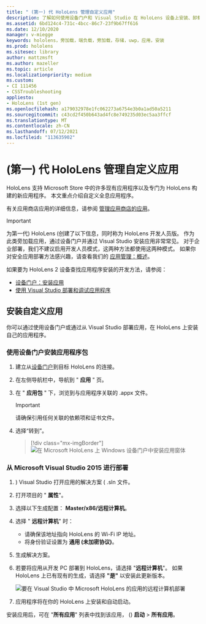 ```yaml
---
title: " (第一) 代 HoloLens 管理自定义应用"
description: 了解如何使用设备门户和 Visual Studio 在 HoloLens 设备上安装、卸载和加载自定义全息应用。
ms.assetid: 6bd124c4-731c-4bcc-86c7-23f9b67ff616
ms.date: 12/10/2020
manager: v-miegge
keywords: hololens，旁加载，端负载，旁加载，存储，uwp，应用，安装
ms.prod: hololens
ms.sitesec: library
author: mattzmsft
ms.author: mazeller
ms.topic: article
ms.localizationpriority: medium
ms.custom:
- CI 111456
- CSSTroubleshooting
appliesto:
- HoloLens (1st gen)
ms.openlocfilehash: a179032978e1fc062273a6754e3b0a1ad50a5211
ms.sourcegitcommit: c43cd2f450b643ad4fc8e749235d03ec5aa3ffcf
ms.translationtype: MT
ms.contentlocale: zh-CN
ms.lasthandoff: 07/12/2021
ms.locfileid: "113635902"
---
```

# <a name="manage-custom-apps-for-hololens-1st-gen"></a> (第一) 代 HoloLens 管理自定义应用

HoloLens 支持 Microsoft Store 中的许多现有应用程序以及专门为 HoloLens 构建的新应用程序。 本文重点介绍自定义全息应用程序。  

有关应用商店应用的详细信息，请参阅 [管理应用商店的应用](holographic-store-apps.md)。

> [!IMPORTANT]
> 为第一代) HoloLens (创建了以下信息，同时称为 HoloLens 开发人员版。 作为此类旁加载应用，通过设备门户并通过 Visual Studio 安装应用非常常见。 对于企业部署，我们不建议启用开发人员模式，这两种方法都使用这两种模式。 如果你对安全应用部署方法感兴趣，请查看我们的 [应用管理：概述](app-deploy-overview.md)。
>
> 如果要为 HoloLens 2 设备查找应用程序安装的开发方法，请参阅：
>
> - [设备门户：安装应用](/windows/mixed-reality/develop/platform-capabilities-and-apis/using-the-windows-device-portal#installing-an-app)
> - [使用 Visual Studio 部署和调试应用程序](/windows/mixed-reality/develop/platform-capabilities-and-apis/using-visual-studio)

## <a name="install-custom-apps"></a>安装自定义应用

你可以通过使用设备门户或通过从 Visual Studio 部署应用，在 HoloLens 上安装自己的应用程序。

### <a name="installing-an-application-package-with-the-device-portal"></a>使用设备门户安装应用程序包

1. 建立从[设备门户](/windows/mixed-reality/using-the-windows-device-portal)到目标 HoloLens 的连接。

1. 在左侧导航栏中，导航到 " **应用** " 页。

1. 在 " **应用包** " 下，浏览到与应用程序关联的 .appx 文件。

   > [!IMPORTANT]
   > 请确保引用任何关联的依赖项和证书文件。

1. 选择“转到”。

   > [!div class="mx-imgBorder"]
   > ![在 Microsoft HoloLens 上 Windows 设备门户中安装应用窗体](images/deviceportal-appmanager.jpg)

### <a name="deploying-from-microsoft-visual-studio-2015"></a>从 Microsoft Visual Studio 2015 进行部署

1. ) Visual Studio 打开应用的解决方案 ( .sln 文件。

1. 打开项目的 " **属性**"。

1. 选择以下生成配置： **Master/x86/远程计算机**。

1. 选择 " **远程计算机**" 时：
   - 请确保该地址指向 HoloLens 的 Wi-Fi IP 地址。
   - 将身份验证设置为 **通用 (未加密协议)**。
   
1. 生成解决方案。

1. 若要将应用从开发 PC 部署到 HoloLens，请选择 "**远程计算机**"。 如果 HoloLens 上已有现有的生成，请选择 **"是"** 以安装此更新版本。  

   ![要在 Visual Studio 中 Microsoft HoloLens 的应用的远程计算机部署](images/vs2015-remotedeployment.jpg)  
   
1. 应用程序将在你的 HoloLens 上安装和自动启动。

安装应用后，可在 "**所有应用**" 列表中找到该应用， () **启动**  >  **所有应用**。
